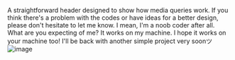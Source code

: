 A straightforward header designed to show how media queries work.
If you think there's a problem with the codes or have ideas for a better design, please don't hesitate to let me know.
I mean, I'm a noob coder after all. What are you expecting of me?
It works on my machine. I hope it works on your machine too!
I'll be back with another simple project very soonツ
![image](https://github.com/user-attachments/assets/04aa099d-e40b-4e62-9e92-6ff361524ef4)
